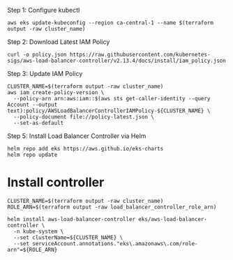Step 1: Configure kubectl
```
aws eks update-kubeconfig --region ca-central-1 --name $(terraform output -raw cluster_name)
```

Step 2: Download Latest IAM Policy

```
curl -o policy.json https://raw.githubusercontent.com/kubernetes-sigs/aws-load-balancer-controller/v2.13.4/docs/install/iam_policy.json
```

Step 3: Update IAM Policy

```
CLUSTER_NAME=$(terraform output -raw cluster_name)
aws iam create-policy-version \
  --policy-arn arn:aws:iam::$(aws sts get-caller-identity --query Account --output text):policy/AWSLoadBalancerControllerIAMPolicy-${CLUSTER_NAME} \
  --policy-document file://policy-latest.json \
  --set-as-default
```

Step 5: Install Load Balancer Controller via Helm

```
helm repo add eks https://aws.github.io/eks-charts
helm repo update
```

# Install controller

```
CLUSTER_NAME=$(terraform output -raw cluster_name)
ROLE_ARN=$(terraform output -raw load_balancer_controller_role_arn)

helm install aws-load-balancer-controller eks/aws-load-balancer-controller \
  -n kube-system \
  --set clusterName=${CLUSTER_NAME} \
  --set serviceAccount.annotations."eks\.amazonaws\.com/role-arn"=${ROLE_ARN}
```
